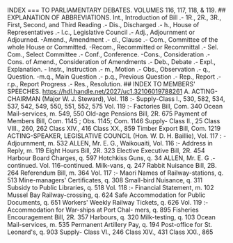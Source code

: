 INDEX
=== TO PARLIAMENTARY DEBATES. VOLUMES 116, 117, 118, & 119. ## EXPLANATION OF ABBREVIATIONS. Int., Introduction of Bill .- 1R., 2R., 3R., First, Second, and Third Reading .- Dis., Discharged .- h., House of Representatives .- l.c., Legislative Council .- Adj., Adjournment or Adjourned. -Amend., Amendment .- cl., Clause .- Com., Committee of the whole House or Committed. -Recom., Recommitted or Recommittal .- Sel. Com., Select Committee .- Conf., Conference. -Cons., Consideration .- Cons. of Amend., Consideration of Amendments .- Deb., Debate .- Expl., Explanation. - Instr., Instruction .- m., Motion .- Obs., Observation .- q., Question. -m.q., Main Question .- p.q., Previous Question .- Rep., Report .- r.p., Report Progress .- Res., Resolution. ## INDEX TO MEMBERS' SPEECHES. https://hdl.handle.net/2027/uc1.32106019788261 A. ACTING-CHAIRMAN (Major W. J. Steward), Vol. 118 :- Supply-Class I., 530, 582, 534, 537, 542, 549, 550, 551, 552, 575 Vol. 119 :- Factories Bill, Com. 340 Ocean Mail-services, m. 549, 550 Old-age Pensions Bill, 2R. 675 Payment of Members Bill, Com. 1145 ; Obs. 1145; Com. 1146 Supply- Class II., 25 Class VIII., 260, 262 Class XIV., 416 Class XX., 859 Timber Export Bill, Com. 1219 ACTING-SPEAKER, LEGISLATIVE COUNCIL (Hon. W. D. H. Baillie), Vol. 117 : - Adjournment, m. 532 ALLEN, Mr. E. G., Waikouaiti, Vol. 116 :- Address in Reply, m. 119 Eight Hours Bill, 2R. 323 Elective Executive Bill, 2R. 454 Harbour Board Charges, q. 597 Hotchkiss Guns, q. 34 ALLEN, Mr. E. G .- continued. Vol. 116-continued. Milk-vans, q. 247 Rabbit Nuisance Bill, 2B. 264 Referendum Bill, m. 364 Vol. 117 :- Maori Names of Railway-stations, q. 513 Mine-managers' Certificates, q. 308 Small-bird Nuisance, q. 311 Subsidy to Public Libraries, q. 518 Vol. 118 :- Financial Statement, m. 102 Mussel Bay Railway-crossing, q. 624 Safe Accommodation for Public Documents, q. 651 Workers' Weekly Railway Tickets, q. 626 Vol. 119 :- Accommodation for War-ships at Port Chal- mers, q. 895 Fisheries Encouragement Bill, 2R. 357 Harbours, q. 320 Milk-testing, q. 103 Ocean Mail-services, m. 535 Permanent Artillery Pay, q. 194 Post-office for St. Leonard's, q. 903 Supply- Class VI., 246 Class XIV., 431 Class XXI., 865 